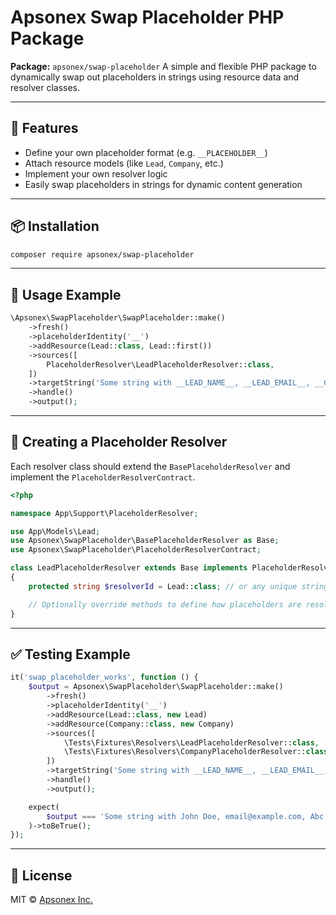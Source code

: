 # Apsonex Swap Placeholder PHP Package

**Package:** `apsonex/swap-placeholder`
A simple and flexible PHP package to dynamically swap out placeholders in strings using resource data and resolver classes.

---

## 🚀 Features

- Define your own placeholder format (e.g. `__PLACEHOLDER__`)
- Attach resource models (like `Lead`, `Company`, etc.)
- Implement your own resolver logic
- Easily swap placeholders in strings for dynamic content generation

---

## 📦 Installation

```bash
composer require apsonex/swap-placeholder
```

---

## 🧠 Usage Example

```php
\Apsonex\SwapPlaceholder\SwapPlaceholder::make()
    ->fresh()
    ->placeholderIdentity('__')
    ->addResource(Lead::class, Lead::first())
    ->sources([
        PlaceholderResolver\LeadPlaceholderResolver::class,
    ])
    ->targetString('Some string with __LEAD_NAME__, __LEAD_EMAIL__, __COMPANY_NAME__ & __COMPANY_EMAIL__')
    ->handle()
    ->output();
```

---

## 🧩 Creating a Placeholder Resolver

Each resolver class should extend the `BasePlaceholderResolver` and implement the `PlaceholderResolverContract`.

```php
<?php

namespace App\Support\PlaceholderResolver;

use App\Models\Lead;
use Apsonex\SwapPlaceholder\BasePlaceholderResolver as Base;
use Apsonex\SwapPlaceholder\PlaceholderResolverContract;

class LeadPlaceholderResolver extends Base implements PlaceholderResolverContract
{
    protected string $resolverId = Lead::class; // or any unique string ID

    // Optionally override methods to define how placeholders are resolved
}
```

---

## ✅ Testing Example

```php
it('swap_placeholder_works', function () {
    $output = Apsonex\SwapPlaceholder\SwapPlaceholder::make()
        ->fresh()
        ->placeholderIdentity('__')
        ->addResource(Lead::class, new Lead)
        ->addResource(Company::class, new Company)
        ->sources([
            \Tests\Fixtures\Resolvers\LeadPlaceholderResolver::class,
            \Tests\Fixtures\Resolvers\CompanyPlaceholderResolver::class,
        ])
        ->targetString('Some string with __LEAD_NAME__, __LEAD_EMAIL__, __COMPANY_NAME__ & __COMPANY_EMAIL__')
        ->handle()
        ->output();

    expect(
        $output === 'Some string with John Doe, email@example.com, Abc Inc. & info@company.com'
    )->toBeTrue();
});
```

---

## 📄 License

MIT © [Apsonex Inc.](https://apsonex.com)
